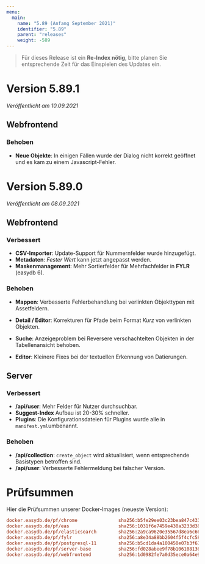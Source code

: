 ```yaml
---
menu:
  main:
    name: "5.89 (Anfang September 2021)"
    identifier: "5.89"
    parent: "releases"
    weight: -589
---
```


> Für dieses Release ist ein **Re-Index nötig**, bitte planen Sie entsprechende Zeit für das Einspielen des Updates ein. 

# Version 5.89.1

*Veröffentlicht am 10.09.2021*

## Webfrontend

### Behoben

* **Neue Objekte**: In einigen Fällen wurde der Dialog nicht korrekt geöffnet und es kam zu einem Javascript-Fehler.

# Version 5.89.0

*Veröffentlicht am 08.09.2021*

## Webfrontend

### Verbessert

* **CSV-Importer**: Update-Support für Nummernfelder wurde hinzugefügt.
* **Metadaten**: _Fester Wert_ kann jetzt angepasst werden.
* **Maskenmanagement**: Mehr Sortierfelder für Mehrfachfelder in **FYLR** (easydb 6).

### Behoben

* **Mappen**: Verbesserte Fehlerbehandlung bei verlinkten Objekttypen mit Assetfeldern.

* **Detail / Editor**: Korrekturen für Pfade beim Format _Kurz_ von verlinkten Objekten.

* **Suche**: Anzeigeproblem bei Reversere verschachtelten Objekten in der Tabellenansicht behoben.

* **Editor**: Kleinere Fixes bei der textuellen Erkennung von Datierungen.

## Server

### Verbessert

* **/api/user**: Mehr Felder für Nutzer durchsuchbar.
* **Suggest-Index** Aufbau ist 20-30% schneller.
* **Plugins**: Die Konfigurationsdateien für Plugins wurde alle in `manifest.yml`umbenannt.

### Behoben

* **/api/collection**: `create_object` wird aktualisiert, wenn entsprechende Basistypen betroffen sind.
* **/api/user**: Verbesserte Fehlermeldung bei falscher Version.

# Prüfsummen

Hier die Prüfsummen unserer Docker-Images (neueste Version): 

```ini
docker.easydb.de/pf/chrome               sha256:b5fe29ee03c23bea847c4333ad8d675ed333d51834ce8ee5855072e213a4a5c8
docker.easydb.de/pf/eas                  sha256:1031f6e7459e430a3233d38f5a3678562fde6bf2e578672838b4128a1eb258d1
docker.easydb.de/pf/elasticsearch        sha256:2a9ca9620e35567d8ea6c666055e4377ca556d16b0a619f2198d9cc9fe9bc526
docker.easydb.de/pf/fylr                 sha256:a8e34a88bb2604f5f4cfc58776854f7cc2b07979c55171d017eabc54821a9652
docker.easydb.de/pf/postgresql-11        sha256:b5cd1da4a100450e07b3f6111a4842b1741b018465c6923e62ab636a705c2b93
docker.easydb.de/pf/server-base          sha256:fd028abee9f78b10610813676e569e84ff5446b2724534c72ba3f6b7e7289747
docker.easydb.de/pf/webfrontend          sha256:1d0982fe7a0d35ece0a64e92a3419ae6b83b4dde4eea2195c6220045ff64ee22
```

